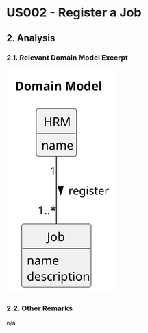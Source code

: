 # US002 - Register a Job 

## 2. Analysis

### 2.1. Relevant Domain Model Excerpt 

![Domain Model](svg/us002-domain-model.svg)

### 2.2. Other Remarks

n/a